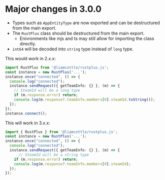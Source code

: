 # Major changes in 3.0.0
- Types such as `AppEntityType` are now exported and can be destructured from the main export.
- The `RustPlus` class should be destructured from the main export.
  - Enivronments like mjs and ts may still allow for importing the class directly.
- `int64` will be decoded into `string` type instead of `long` type.
  

This would work in 2.x.x:
```ts
import RustPlus from '@liamcottle/rustplus.js';
const instance = new RustPlus('...');
instance.once("connected", () => {
  console.log("connected");
  instance.sendRequest({ getTeamInfo: {} }, (m) => {
    // SteamId will be a long type
    if (m.response.error) return;
    console.log(m.response?.teamInfo.members[0].steamId.toString());
  });
});
instance.connect();
```
This will work in 3.x.x:
```ts
import { RustPlus } from '@liamcottle/rustplus.js';
const instance = new RustPlus('...');
instance.once("connected", () => {
  console.log("connected");
  instance.sendRequest({ getTeamInfo: {} }, (m) => {
      // SteamId will be a string type
    if (m.response.error) return;
    console.log(m.response?.teamInfo.members[0].steamId);
  });
});
```
